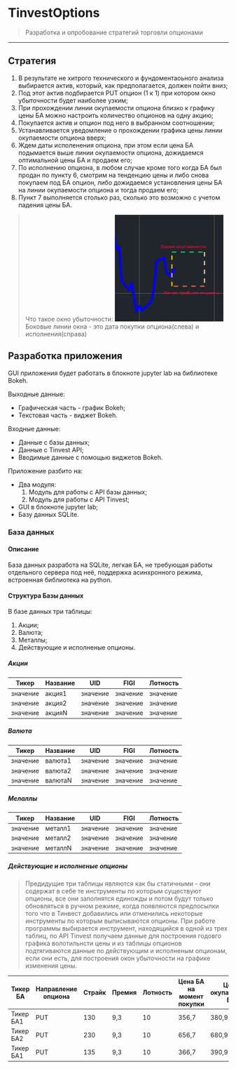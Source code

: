 # TinvestOptions
>Разработка и опробование стратегий торговли опционами
----
## Стратегия
1. В результате не хитрого технического и фундоментаоьного анализа выбирается актив, который, как предполагается, должен пойти вниз;
2. Под этот актив подбирается PUT опцион (1 к 1) при котором окно убыточности будет наиболее узким;
3. При прохождении линии окупаемости опциона близко к графику цены БА можно настроить количество опционов на одну акцию;
4. Покупается актив и опцион под него в выбранном соотношении;
5. Устанавливается уведомление о прохождении графика цены линии окупаемости опциона вверх;
6. Ждем даты исполенения опциона, при этом если цена БА подымается выше линии окупаемости опциона, дожидаемся оптимальной цены БА и продаем его;
7. По исполнению опциона, в любом случае кроме того когда БА был продан по пункту 6, смотрим на тенденцию цены и либо снова покупаем под БА опцион, либо дожидаемся установления цены БА на линии окупаемости опциона и тогда продаем его;
8. Пункт 7 выполняется столько раз, сколько это возможно с учетом падения цены БА.
>Что такое окно убыточности:
>![Окно убыточности](pic/loss_window.png)
>Боковые линии окна - это дата покупки опциона(слева) и исполнения(справа)
## Разработка приложения
GUI приложения будет работать в блокноте jupyter lab на библиотеке Bokeh.

Выходные данные:
- Графическая часть - график Bokeh;
- Текстовая часть - виджет Bokeh.

Входные данные:
- Данные с базы данных;
- Данные с Tinvest API;
- Вводимые данные с помощью виджетов Bokeh.

Приложение разбито на:
- Два модуля:
  1. Модуль для работы с API базы данных;
  2. Модуль для работы с API Tinvest;
- GUI в блокноте jupyter lab;
- Базу данных SQLite.

### База данных
#### Описание
База данных разработа на SQLite, легкая БА, не требующая работы отдельного сервера под неё, поддержка асинхронного режима, встроенная библиотека на python.
#### Структура Базы данных
В базе данных три таблицы:
1. Акции;
2. Валюта;
3. Металлы;
4. Действующие и исполненые опционы.
##### Акции
|Тикер|Название|UID|FIGI|Лотность|
|---------|----------------|------|-------|--------------|
|значение|акция1|значение|значение|значение|
|значение|акция2|значение|значение|значение|
|значение|акцияN|значение|значение|значение|
##### Валюта
|Тикер|Название|UID|FIGI|Лотность|
|---------|----------------|------|-------|--------------|
|значение|валюта1|значение|значение|значение|
|значение|валюта2|значение|значение|значение|
|значение|валютаN|значение|значение|значение|
##### Мелаллы
|Тикер|Название|UID|FIGI|Лотность|
|---------|----------------|------|-------|--------------|
|значение|металл1|значение|значение|значение|
|значение|металл2|значение|значение|значение|
|значение|металлN|значение|значение|значение|
##### Действующие и исполненые опционы
>Предидущие три таблицы являются как бы статичными - они содержат в себе те инструменты по которым существуют опционы, все они заполнятся единожды и потом будут только обновляться в ручном режиме, когда появляются предпосылки того что в Тинвест добавились или отменились некоторые инструменты по которым выписываются опционы.
>При работе программы выбирается инструмент, находящийся в одной из трех таблиц, по API Tinvest получаем данные для построения годовго графика волотильнсти цены и из таблицы опционов подтягиваются данные по действующим и исполненым опционам, если они есть, для построения окон убыточности на графике изменения цены.

|Тикер БА|Направление опциона|Страйк|Премия|Лотность|Цена БА на момент покупки|Цена окупаемости БА|Дата покупки или пролонгирования|Дата исполнения|Признак - покупка или пролонгирование|
|---|---|---|---|---|---|---|---|---|---|
Тикер БА1|PUT|130|9,3|10|356,7|380,9|11.11.2024|31.11.2024|True|
Тикер БА2|PUT|230|9,3|10|656,7|680,9|11.11.2024|31.11.2024|True|
Тикер БА1|PUT|135|9,3|10|366,7|390,9|20.11.2024|06.12.2024|False|









